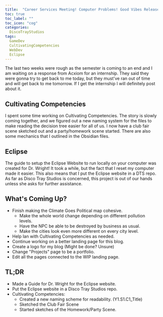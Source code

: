 ```yaml
---
title:  "Career Services Meeting! Computer Problems! Good Vibes Release!"
toc: true
toc_label: ""
toc_icon: "cog"
categories:
  DiscoTrayStudios
tags:
  GameDev
  CultivatingCompetencies
  WebDev
  Eclipse
---
```


The last two weeks were rough as the semester is coming to an end
and I am waiting on a response from Acxiom for an internship.
They said they were gonna try to get back to me today,
but they must've ran out of time and will get back to me tomorrow.
If I get the internship I will definitely post about it.

## Cultivating Competencies

I spent some time working on Cultivating Competencies.
The story is slowly coming together,
and we figured out a new naming system for the files
to make reading the decision tree easier for all of us.
I now have a club fair scene sketched out and a party/homework scene started.
There are also some mechanics that I outlined in the Obsidian files.

## Eclipse

The guide to setup the Eclipse Website to run locally on your computer was created for Dr. Wright!
It took a while, but the fact that I reset my computer made it easier.
This also means that I put the Eclipse website in a DTS repo.
As far as Disco Tray Studios is concerned,
this project is out of our hands unless she asks for further assistance.

## What's Coming Up?

- Finish making the Climate Goes Political map cohesive.
  - Make the whole world change depending on different pollution levels.
  - Have the NPC be able to be destroyed by business as usual.
  - Make the cities look even more different on every city level.
- Help Ian with Cultivating Competencies as needed.
- Continue working on a better landing page for this blog.
- Create a logo for my blog (Might be done? Unsure)
- Change "Projects" page to be a portfolio.
- Edit all the pages connected to the WIP landing page.

## TL;DR

- Made a Guide for Dr. Wright for the Eclipse website.
- Put the Eclipse website in a Disco Tray Studios repo.
- Cultivating Competencies:
  - Created a new naming scheme for readability. (Y1.S1.C1_Title)
  - Sketched the Club Fair Scene
  - Started sketches of the Homework/Party Scene.
